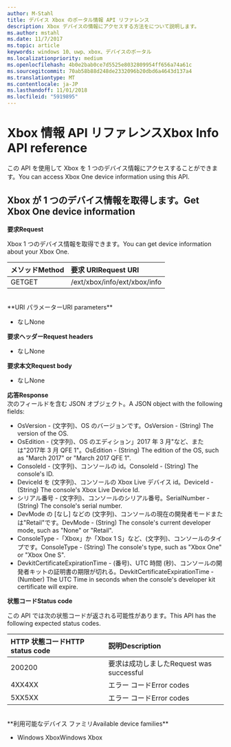 ```yaml
---
author: M-Stahl
title: デバイス Xbox のポータル情報 API リファレンス
description: Xbox デバイスの情報にアクセスする方法をについて説明します。
ms.author: mstahl
ms.date: 11/7/2017
ms.topic: article
keywords: windows 10、uwp、xbox、デバイスのポータル
ms.localizationpriority: medium
ms.openlocfilehash: 4b0e2bab0ce7d5525e8032809954ff656a74a61c
ms.sourcegitcommit: 70ab58b88d248de2332096b20dbd6a4643d137a4
ms.translationtype: MT
ms.contentlocale: ja-JP
ms.lasthandoff: 11/01/2018
ms.locfileid: "5919895"
---
```

# <a name="xbox-info-api-reference"></a><span data-ttu-id="7b32f-104">Xbox 情報 API リファレンス</span><span class="sxs-lookup"><span data-stu-id="7b32f-104">Xbox Info API reference</span></span>   
<span data-ttu-id="7b32f-105">この API を使用して Xbox を 1 つのデバイス情報にアクセスすることができます。</span><span class="sxs-lookup"><span data-stu-id="7b32f-105">You can access Xbox One device information using this API.</span></span>

## <a name="get-xbox-one-device-information"></a><span data-ttu-id="7b32f-106">Xbox が 1 つのデバイス情報を取得します。</span><span class="sxs-lookup"><span data-stu-id="7b32f-106">Get Xbox One device information</span></span>

**<span data-ttu-id="7b32f-107">要求</span><span class="sxs-lookup"><span data-stu-id="7b32f-107">Request</span></span>**

<span data-ttu-id="7b32f-108">Xbox 1 つのデバイス情報を取得できます。</span><span class="sxs-lookup"><span data-stu-id="7b32f-108">You can get device information about your Xbox One.</span></span>

<span data-ttu-id="7b32f-109">メソッド</span><span class="sxs-lookup"><span data-stu-id="7b32f-109">Method</span></span>      | <span data-ttu-id="7b32f-110">要求 URI</span><span class="sxs-lookup"><span data-stu-id="7b32f-110">Request URI</span></span>
:------     | :-----
<span data-ttu-id="7b32f-111">GET</span><span class="sxs-lookup"><span data-stu-id="7b32f-111">GET</span></span> | <span data-ttu-id="7b32f-112">/ext/xbox/info</span><span class="sxs-lookup"><span data-stu-id="7b32f-112">/ext/xbox/info</span></span>
<br />
**<span data-ttu-id="7b32f-113">URI パラメーター</span><span class="sxs-lookup"><span data-stu-id="7b32f-113">URI parameters</span></span>**

- <span data-ttu-id="7b32f-114">なし</span><span class="sxs-lookup"><span data-stu-id="7b32f-114">None</span></span>

**<span data-ttu-id="7b32f-115">要求ヘッダー</span><span class="sxs-lookup"><span data-stu-id="7b32f-115">Request headers</span></span>**

- <span data-ttu-id="7b32f-116">なし</span><span class="sxs-lookup"><span data-stu-id="7b32f-116">None</span></span>

**<span data-ttu-id="7b32f-117">要求本文</span><span class="sxs-lookup"><span data-stu-id="7b32f-117">Request body</span></span>**

- <span data-ttu-id="7b32f-118">なし</span><span class="sxs-lookup"><span data-stu-id="7b32f-118">None</span></span>

**<span data-ttu-id="7b32f-119">応答</span><span class="sxs-lookup"><span data-stu-id="7b32f-119">Response</span></span>**   
<span data-ttu-id="7b32f-120">次のフィールドを含む JSON オブジェクト。</span><span class="sxs-lookup"><span data-stu-id="7b32f-120">A JSON object with the following fields:</span></span>

* <span data-ttu-id="7b32f-121">OsVersion - (文字列)、OS のバージョンです。</span><span class="sxs-lookup"><span data-stu-id="7b32f-121">OsVersion - (String) The version of the OS.</span></span>
* <span data-ttu-id="7b32f-122">OsEdition - (文字列)、OS のエディション」2017 年 3 月"など、または"2017年 3 月 QFE 1"。</span><span class="sxs-lookup"><span data-stu-id="7b32f-122">OsEdition - (String) The edition of the OS, such as "March 2017" or "March 2017 QFE 1".</span></span>
* <span data-ttu-id="7b32f-123">ConsoleId - (文字列)、コンソールの id。</span><span class="sxs-lookup"><span data-stu-id="7b32f-123">ConsoleId - (String) The console's ID.</span></span>
* <span data-ttu-id="7b32f-124">DeviceId を (文字列)、コンソールの Xbox Live デバイス id。</span><span class="sxs-lookup"><span data-stu-id="7b32f-124">DeviceId - (String) The console's Xbox Live Device Id.</span></span>
* <span data-ttu-id="7b32f-125">シリアル番号 - (文字列)、コンソールのシリアル番号。</span><span class="sxs-lookup"><span data-stu-id="7b32f-125">SerialNumber - (String) The console's serial number.</span></span>
* <span data-ttu-id="7b32f-126">DevMode の [なし] などの (文字列)、コンソールの現在の開発者モードまたは"Retail"です。</span><span class="sxs-lookup"><span data-stu-id="7b32f-126">DevMode - (String) The console's current developer mode, such as "None" or "Retail".</span></span>
* <span data-ttu-id="7b32f-127">ConsoleType -「Xbox」か「Xbox 1 S」など、(文字列)、コンソールのタイプです。</span><span class="sxs-lookup"><span data-stu-id="7b32f-127">ConsoleType - (String) The console's type, such as "Xbox One" or "Xbox One S".</span></span>
* <span data-ttu-id="7b32f-128">DevkitCertificateExpirationTime - (番号)、UTC 時間 (秒)、コンソールの開発者キットの証明書の期限が切れる。</span><span class="sxs-lookup"><span data-stu-id="7b32f-128">DevkitCertificateExpirationTime - (Number) The UTC Time in seconds when the console's developer kit certificate will expire.</span></span>

**<span data-ttu-id="7b32f-129">状態コード</span><span class="sxs-lookup"><span data-stu-id="7b32f-129">Status code</span></span>**

<span data-ttu-id="7b32f-130">この API では次の状態コードが返される可能性があります。</span><span class="sxs-lookup"><span data-stu-id="7b32f-130">This API has the following expected status codes.</span></span>

<span data-ttu-id="7b32f-131">HTTP 状態コード</span><span class="sxs-lookup"><span data-stu-id="7b32f-131">HTTP status code</span></span>      | <span data-ttu-id="7b32f-132">説明</span><span class="sxs-lookup"><span data-stu-id="7b32f-132">Description</span></span>
:------     | :-----
<span data-ttu-id="7b32f-133">200</span><span class="sxs-lookup"><span data-stu-id="7b32f-133">200</span></span> | <span data-ttu-id="7b32f-134">要求は成功しました</span><span class="sxs-lookup"><span data-stu-id="7b32f-134">Request was successful</span></span>
<span data-ttu-id="7b32f-135">4XX</span><span class="sxs-lookup"><span data-stu-id="7b32f-135">4XX</span></span> | <span data-ttu-id="7b32f-136">エラー コード</span><span class="sxs-lookup"><span data-stu-id="7b32f-136">Error codes</span></span>
<span data-ttu-id="7b32f-137">5XX</span><span class="sxs-lookup"><span data-stu-id="7b32f-137">5XX</span></span> | <span data-ttu-id="7b32f-138">エラー コード</span><span class="sxs-lookup"><span data-stu-id="7b32f-138">Error codes</span></span>

<br />
**<span data-ttu-id="7b32f-139">利用可能なデバイス ファミリ</span><span class="sxs-lookup"><span data-stu-id="7b32f-139">Available device families</span></span>**

* <span data-ttu-id="7b32f-140">Windows Xbox</span><span class="sxs-lookup"><span data-stu-id="7b32f-140">Windows Xbox</span></span>